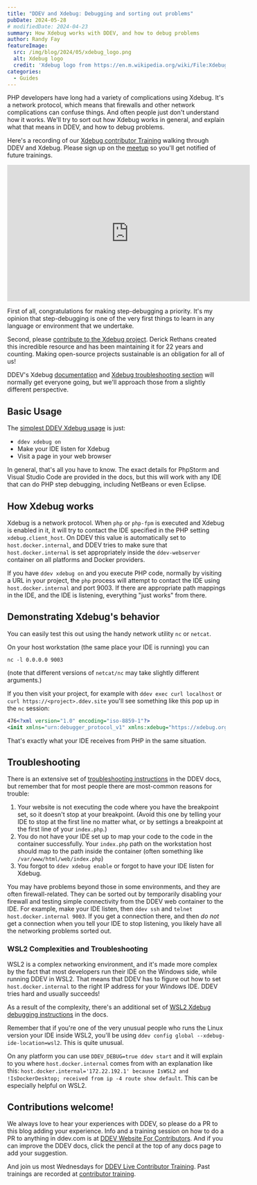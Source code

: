 ```yaml
---
title: "DDEV and Xdebug: Debugging and sorting out problems"
pubDate: 2024-05-28
# modifiedDate: 2024-04-23
summary: How Xdebug works with DDEV, and how to debug problems
author: Randy Fay
featureImage:
  src: /img/blog/2024/05/xdebug_logo.png
  alt: Xdebug logo
  credit: 'Xdebug logo from https://en.m.wikipedia.org/wiki/File:Xdebug_Logo.svg'
categories:
  - Guides
---
```


PHP developers have long had a variety of complications using Xdebug. It's a network protocol, which means that firewalls and other network complications can confuse things. And often people just don't understand how it works. We'll try to sort out how Xdebug works in general, and explain what that means in DDEV, and how to debug problems.

Here's a recording of our [Xdebug contributor Training](https://www.meetup.com/ddev-events/events/301101460/) walking through DDEV and Xdebug. Please sign up on the [meetup](https://www.meetup.com/ddev-events/) so you'll get notified of future trainings.

<iframe width="560" height="315" src="https://www.youtube.com/embed/4MrwXTaHfnc?si=nwocfW8FjXitbtSa" title="YouTube video player" frameborder="0" allow="accelerometer; autoplay; clipboard-write; encrypted-media; gyroscope; picture-in-picture; web-share" referrerpolicy="strict-origin-when-cross-origin" allowfullscreen></iframe>

First of all, congratulations for making step-debugging a priority. It's my opinion that step-debugging is one of the very first things to learn in any language or environment that we undertake. 

Second, please [contribute to the Xdebug project](https://xdebug.org/support). Derick Rethans created this incredible resource and has been maintaining it for 22 years and counting. Making open-source projects sustainable is an obligation for all of us!

DDEV's Xdebug [documentation](https://ddev.readthedocs.io/en/stable/users/debugging-profiling/step-debugging/) and [Xdebug troubleshooting section](https://ddev.readthedocs.io/en/stable/users/debugging-profiling/step-debugging/#troubleshooting-xdebug) will normally get everyone going, but we'll approach those from a slightly different perspective.

## Basic Usage

The [simplest DDEV Xdebug usage](https://ddev.readthedocs.io/en/stable/users/debugging-profiling/step-debugging/) is just:

* `ddev xdebug on`
* Make your IDE listen for Xdebug
* Visit a page in your web browser

In general, that's all you have to know. The exact details for PhpStorm and Visual Studio Code are provided in the docs, but this will work with any IDE that can do PHP step debugging, including NetBeans or even Eclipse.

## How Xdebug works

Xdebug is a network protocol. When `php` or `php-fpm` is executed and Xdebug is enabled in it, it will try to contact the IDE specified in the PHP setting `xdebug.client_host`. On DDEV this value is automatically set to `host.docker.internal`, and DDEV tries to make sure that `host.docker.internal` is set appropriately inside the `ddev-webserver` container on all platforms and Docker providers.

If you have `ddev xdebug on` and you execute PHP code, normally by visiting a URL in your project, the `php` process will attempt to contact the IDE using `host.docker.internal` and port 9003. If there are appropriate path mappings in the IDE, and the IDE is listening, everything "just works" from there.

## Demonstrating Xdebug's behavior

You can easily test this out using the handy network utility `nc` or `netcat`. 

On your host workstation (the same place your IDE is running) you can 
```
nc -l 0.0.0.0 9003
```

(note that different versions of `netcat/nc` may take slightly different arguments.)

If you then visit your project, for example with `ddev exec curl localhost` or `curl https://<project>.ddev.site` you'll see something like this pop up in the `nc` session:

```xml
476<?xml version="1.0" encoding="iso-8859-1"?>
<init xmlns="urn:debugger_protocol_v1" xmlns:xdebug="https://xdebug.org/dbgp/xdebug" fileuri="file:///var/www/html/web/index.php" language="PHP" xdebug:language_version="8.2.19" protocol_version="1.0" appid="5089"><engine version="3.2.2"><![CDATA[Xdebug]]></engine><author><![CDATA[Derick Rethans]]></author><url><![CDATA[https://xdebug.org]]></url><copyright><![CDATA[Copyright (c) 2002-2023 by Derick Rethans]]></copyright></init>
```

That's exactly what your IDE receives from PHP in the same situation.

## Troubleshooting

There is an extensive set of [troubleshooting instructions](https://ddev.readthedocs.io/en/stable/users/debugging-profiling/step-debugging/#troubleshooting-xdebug) in the DDEV docs, but remember that for most people there are most-common reasons for trouble:

1. Your website is not executing the code where you have the breakpoint set, so it doesn't stop at your breakpoint. (Avoid this one by telling your IDE to stop at the first line no matter what, or by settings a breakpoint at the first line of your `index.php`.)
2. You do not have your IDE set up to map your code to the code in the container successfully. Your `index.php` path on the workstation host should map to the path inside the container (often something like `/var/www/html/web/index.php`)
3. You forgot to `ddev xdebug enable` or forgot to have your IDE listen for Xdebug.

You may have problems beyond those in some environments, and they are often firewall-related. They can be sorted out by temporarily disabling your firewall and testing simple connectivity from the DDEV web container to the IDE. For example, make your IDE listen, then `ddev ssh` and `telnet host.docker.internal 9003`. If you get a connection there, and then *do not* get a connection when you tell your IDE to stop listening, you likely have all the networking problems sorted out.

### WSL2 Complexities and Troubleshooting

WSL2 is a complex networking environment, and it's made more complex by the fact that most developers run their IDE on the Windows side, while running DDEV in WSL2. That means that DDEV has to figure out how to set `host.docker.internal` to the right IP address for your Windows IDE. DDEV tries hard and usually succeeds!

As a result of the complexity, there's an additional set of [WSL2 Xdebug debugging instructions](https://ddev.readthedocs.io/en/stable/users/debugging-profiling/step-debugging/#wsl2-xdebug-troubleshooting) in the docs.

Remember that if you're one of the very unusual people who runs the Linux version your IDE inside WSL2, you'll be using `ddev config global --xdebug-ide-location=wsl2`. This is quite unusual.

On any platform you can use `DDEV_DEBUG=true ddev start` and it will explain to you where `host.docker.internal` comes from with an explanation like this: `host.docker.internal='172.22.192.1' because IsWSL2 and !IsDockerDesktop; received from ip -4 route show default`. This can be especially helpful on WSL2.

## Contributions welcome!

We always love to hear your experiences with DDEV, so please do a PR to this blog adding your experience. Info and a training session on how to do a PR to anything in ddev.com is at [DDEV Website For Contributors](/blog/ddev-website-for-contributors/). And if you can improve the DDEV docs, click the pencil at the top of any docs page to add your suggestion.

And join us most Wednesdays for [DDEV Live Contributor Training](https://www.meetup.com/ddev-events/). Past trainings are recorded at [contributor training](/blog/contributor-training).